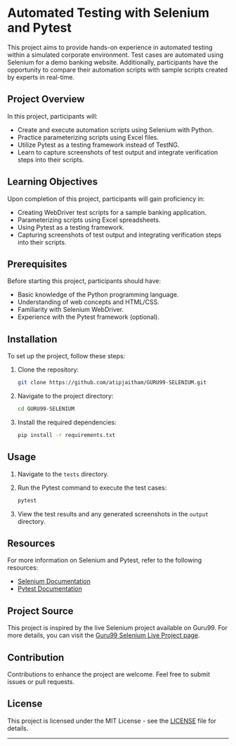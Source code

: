 # Automated Testing with Selenium and Pytest

This project aims to provide hands-on experience in automated testing within a simulated corporate environment. Test cases are automated using Selenium for a demo banking website. Additionally, participants have the opportunity to compare their automation scripts with sample scripts created by experts in real-time.

## Project Overview

In this project, participants will:

- Create and execute automation scripts using Selenium with Python.
- Practice parameterizing scripts using Excel files.
- Utilize Pytest as a testing framework instead of TestNG.
- Learn to capture screenshots of test output and integrate verification steps into their scripts.

## Learning Objectives

Upon completion of this project, participants will gain proficiency in:

- Creating WebDriver test scripts for a sample banking application.
- Parameterizing scripts using Excel spreadsheets.
- Using Pytest as a testing framework.
- Capturing screenshots of test output and integrating verification steps into their scripts.

## Prerequisites

Before starting this project, participants should have:

- Basic knowledge of the Python programming language.
- Understanding of web concepts and HTML/CSS.
- Familiarity with Selenium WebDriver.
- Experience with the Pytest framework (optional).

## Installation

To set up the project, follow these steps:

1. Clone the repository:

    ```bash
    git clone https://github.com/atipjaitham/GURU99-SELENIUM.git
    ```

2. Navigate to the project directory:

    ```bash
    cd GURU99-SELENIUM
    ```

3. Install the required dependencies:

    ```bash
    pip install -r requirements.txt
    ```

## Usage

1. Navigate to the `tests` directory.

2. Run the Pytest command to execute the test cases:

    ```bash
    pytest
    ```

3. View the test results and any generated screenshots in the `output` directory.

## Resources

For more information on Selenium and Pytest, refer to the following resources:

- [Selenium Documentation](https://www.selenium.dev/documentation/en/)
- [Pytest Documentation](https://docs.pytest.org/en/latest/)

## Project Source

This project is inspired by the live Selenium project available on Guru99. For more details, you can visit the [Guru99 Selenium Live Project page](https://www.guru99.com/live-selenium-project.html).

## Contribution

Contributions to enhance the project are welcome. Feel free to submit issues or pull requests.

## License

This project is licensed under the MIT License - see the [LICENSE](LICENSE) file for details.

---

